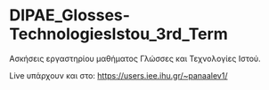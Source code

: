 # DIPAE_Glosses-TechnologiesIstou_3rd_Term
Ασκήσεις εργαστηρίου μαθήματος Γλώσσες και Τεχνολογίες Ιστού.

Live υπάρχουν και στο: https://users.iee.ihu.gr/~panaalev1/

